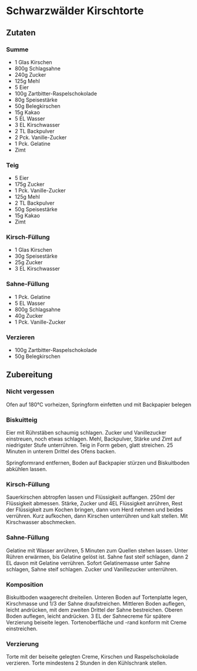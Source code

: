 # Schwarzwälder Kirschtorte

## Zutaten
### Summe
* 1 Glas Kirschen
* 800g Schlagsahne
* 240g Zucker
* 125g Mehl
* 5 Eier
* 100g Zartbitter-Raspelschokolade
* 80g Speisestärke
* 50g Belegkirschen
* 15g Kakao
* 5 EL Wasser
* 3 EL Kirschwasser
* 2 TL Backpulver
* 2 Pck. Vanille-Zucker
* 1 Pck. Gelatine
* Zimt

### Teig
* 5 Eier
* 175g Zucker
* 1 Pck. Vanille-Zucker
* 125g Mehl
* 2 TL Backpulver
* 50g Speisestärke
* 15g Kakao
* Zimt

### Kirsch-Füllung
* 1 Glas Kirschen
* 30g Speisestärke
* 25g Zucker
* 3 EL Kirschwasser

### Sahne-Füllung
* 1 Pck. Gelatine
* 5 EL Wasser
* 800g Schlagsahne
* 40g Zucker
* 1 Pck. Vanille-Zucker

### Verzieren
* 100g Zartbitter-Raspelschokolade
* 50g Belegkirschen

## Zubereitung
### Nicht vergessen
Ofen auf 180°C vorheizen, Springform einfetten und mit Backpapier belegen

### Biskuitteig
Eier mit Rührstäben schaumig schlagen.
Zucker und Vanillezucker einstreuen, noch etwas schlagen.
Mehl, Backpulver, Stärke und Zimt auf niedrigster Stufe unterrühren.
Teig in Form geben, glatt streichen.
25 Minuten in unterem Drittel des Ofens backen.

Springformrand entfernen, Boden auf Backpapier stürzen und Biskuitboden abkühlen lassen.


### Kirsch-Füllung
Sauerkirschen abtropfen lassen und Flüssigkeit auffangen.
250ml der Flüssigkeit abmessen.
Stärke, Zucker und 4EL Flüssigkeit anrühren, Rest der Flüssigkeit zum Kochen bringen, dann vom Herd nehmen und beides verrühren.
Kurz aufkochen, dann Kirschen unterrühren und kalt stellen.
Mit Kirschwasser abschmecken.

### Sahne-Füllung
Gelatine mit Wasser anrühren, 5 Minuten zum Quellen stehen lassen.
Unter Rühren erwärmen, bis Gelatine gelöst ist.
Sahne fast steif schlagen, dann 2 EL davon mit Gelatine verrühren.
Sofort Gelatinemasse unter Sahne schlagen, Sahne steif schlagen.
Zucker und Vanillezucker unterrühren.

### Komposition
Biskuitboden waagerecht dreiteilen.
Unteren Boden auf Tortenplatte legen, Kirschmasse und 1/3 der Sahne draufstreichen.
Mittleren Boden auflegen, leicht andrücken, mit dem zweiten Drittel der Sahne bestreichen.
Oberen Boden auflegen, leicht andrücken.
3 EL der Sahnecreme für spätere Verzierung beiseite legen.
Tortenoberfläche und -rand konform mit Creme einstreichen.

### Verzierung
Torte mit der beiseite gelegten Creme, Kirschen und Raspelschokolade verzieren.
Torte mindestens 2 Stunden in den Kühlschrank stellen.

